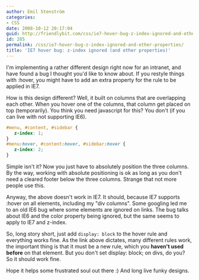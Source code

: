 ```yaml
---
author: Emil Stenström
categories:
- CSS
date: 2008-10-12 20:17:04
guid: http://friendlybit.com/css/ie7-hover-bug-z-index-ignored-and-other-properties/
id: 285
permalink: /css/ie7-hover-bug-z-index-ignored-and-other-properties/
title: 'IE7 hover bug: z-index ignored (and other properties)'
---
```


I'm implementing a rather different design right now for an intranet, and have found a bug I thought you'd like to know about. If you restyle things with :hover, you might have to add an extra property for the rule to be applied in IE7.

How is this design different? Well, it built on columns that are overlapping each other. When you hover one of the columns, that column get placed on top (temporarily). You think you need javascript for this? You don't (if you can live with not supporting IE6).

```css
#menu, #content, #sidebar {
   z-index: 1;
}
#menu:hover, #content:hover, #sidebar:hover {
   z-index: 2;
}
```

Simple isn't it? Now you just have to absolutely position the three columns. By the way, working with absolute positioning is ok as long as you don't need a cleared footer below the three columns. Strange that not more people use this.

Anyway, the above doesn't work in IE7. It should, because IE7 supports :hover on all elements, including my "div columns". Some googling led me to an old IE6 bug where some elements are ignored on links. The bug talks about IE6 and the color property being ignored, but the same seems to apply to IE7 and z-index.

So, long story short, just add `display: block` to the hover rule and everything works fine. As the link above dictates, many different rules work, the important thing is that it must be a new rule, which you **haven't used before** on that element. But you don't set display: block; on divs, do you? So it should work fine.

Hope it helps some frustrated soul out there :) And long live funky designs.
